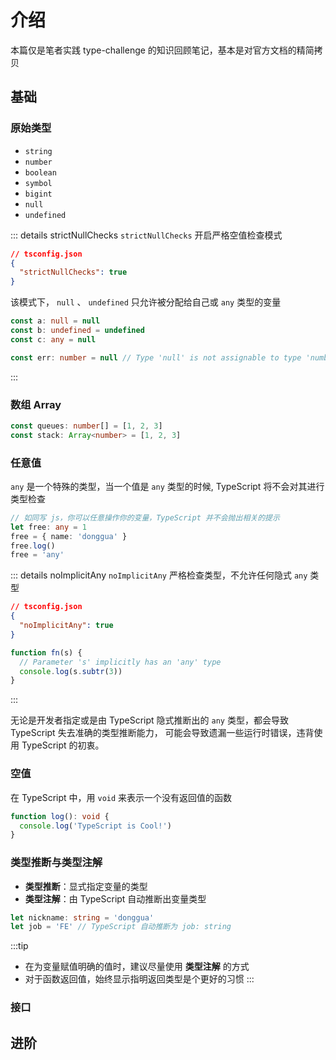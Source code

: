 # 介绍

 本篇仅是笔者实践 type-challenge 的知识回顾笔记，基本是对官方文档的精简拷贝

## 基础

### 原始类型

* `string`
* `number`
* `boolean`
* `symbol`
* `bigint`
* `null`
* `undefined`

::: details strictNullChecks
`strictNullChecks` 开启严格空值检查模式

```json
// tsconfig.json
{
  "strictNullChecks": true
}
```

该模式下， `null` 、 `undefined` 只允许被分配给自己或 `any` 类型的变量

```ts
const a: null = null
const b: undefined = undefined
const c: any = null

const err: number = null // Type 'null' is not assignable to type 'number'
```

:::

### 数组 Array

```ts
const queues: number[] = [1, 2, 3]
const stack: Array<number> = [1, 2, 3]
```

### 任意值

`any` 是一个特殊的类型，当一个值是 `any` 类型的时候, TypeScript 将不会对其进行类型检查

```ts
// 如同写 js，你可以任意操作你的变量，TypeScript 并不会抛出相关的提示
let free: any = 1
free = { name: 'donggua' }
free.log()
free = 'any'
```

::: details noImplicitAny
`noImplicitAny` 严格检查类型，不允许任何隐式 `any` 类型

```json
// tsconfig.json
{
  "noImplicitAny": true
}
```

```ts
function fn(s) {
  // Parameter 's' implicitly has an 'any' type
  console.log(s.subtr(3))
}
```

:::

无论是开发者指定或是由 TypeScript 隐式推断出的 `any` 类型，都会导致 TypeScript 失去准确的类型推断能力，
可能会导致遗漏一些运行时错误，违背使用 TypeScript 的初衷。

### 空值

在 TypeScript 中，用 `void` 来表示一个没有返回值的函数

```ts
function log(): void {
  console.log('TypeScript is Cool!')
}
```

### 类型推断与类型注解

* **类型推断**：显式指定变量的类型
* **类型注解**：由 TypeScript 自动推断出变量类型

```ts
let nickname: string = 'donggua'
let job = 'FE' // TypeScript 自动推断为 job: string
```

:::tip

* 在为变量赋值明确的值时，建议尽量使用 **类型注解** 的方式
* 对于函数返回值，始终显示指明返回类型是个更好的习惯
:::

### 接口

## 进阶
